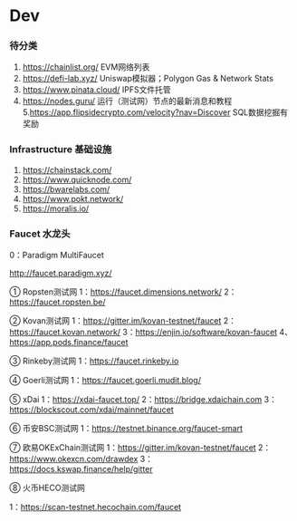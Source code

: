 # Dev

### 待分类

1. https://chainlist.org/ EVM网络列表
2. https://defi-lab.xyz/ Uniswap模拟器；Polygon Gas & Network Stats
3. https://www.pinata.cloud/ IPFS文件托管
4. https://nodes.guru/ 运行（测试网）节点的最新消息和教程
5.https://app.flipsidecrypto.com/velocity?nav=Discover SQL数据挖掘有奖励
### Infrastructure 基础设施

1. https://chainstack.com/
2. https://www.quicknode.com/
3. https://bwarelabs.com/
4. https://www.pokt.network/
5. https://moralis.io/

### Faucet 水龙头

0：Paradigm MultiFaucet

http://faucet.paradigm.xyz/ 

① Ropsten测试网
1：https://faucet.dimensions.network/
2：https://faucet.ropsten.be/

② Kovan测试网
1：https://gitter.im/kovan-testnet/faucet
2：https://faucet.kovan.network/
3：https://enjin.io/software/kovan-faucet
4、https://app.pods.finance/faucet

③ Rinkeby测试网
1：https://faucet.rinkeby.io

④ Goerli测试网
1：https://faucet.goerli.mudit.blog/

⑤ xDai
1：https://xdai-faucet.top/
2：https://bridge.xdaichain.com
3：https://blockscout.com/xdai/mainnet/faucet

⑥ 币安BSC测试网
1：https://testnet.binance.org/faucet-smart

⑦ 欧易OKExChain测试网
1：https://gitter.im/kovan-testnet/faucet
2：https://www.okexcn.com/drawdex
3：https://docs.kswap.finance/help/gitter

⑧ 火币HECO测试网

1：https://scan-testnet.hecochain.com/faucet

